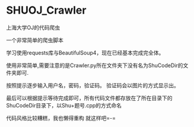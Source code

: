 # SHUOJ_Crawler
上海大学OJ的代码爬虫

一个非常简单的爬虫脚本

学习使用requests库与BeautifulSoup4，现在已经基本完成完全体。

使用非常简单,需要注意的是Crawler.py所在文件夹下没有名为ShuCodeDir的文件夹即可.

按照提示逐步输入用户名，密码，验证码。 验证码会以图片的方式显示出。

最后可以根据提示等待完成即可，所有代码文件都存放在了所在目录下的ShuCodeDir目录下，以Shu+题号.cpp的方式命名

代码风格比较糟糕，我也懒得重构 就这样吧=-=
